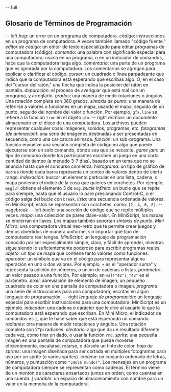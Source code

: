 -- full
## Glosario de Términos de Programación
-- left
*bug*: un error en un programa de computadora.
*código*: instrucciones en un programa de computadora. A veces también llamado "código fuente."
*editor de código*: un editor de texto especializado para editar programas de computadora (código).
*comando*: una palabra con significado especial para una computadora; usarla en un programa, o en un indicador de comandos, hace que la computadora haga algo.
*comentario*: una parte de un programa que es ignorada por la computadora. Los comentarios se agregan para explicar o clarificar el código.
*cursor*: un cuadrado o línea parpadeante que indica que la computadora está esperando que escribas algo. O, en el caso del "cursor del ratón," una flecha que indica la posición del ratón en pantalla.
*depuración*: el proceso de averiguar qué está mal con un programa, y arreglarlo.
*grados*: una manera de medir rotaciones o ángulos. Una rotación completa son 360 grados.
*sintaxis de punto*: una manera de referirse a valores o funciones en un mapa, usando el mapa, seguido de un punto, seguido del nombre del valor o función. Por ejemplo, `gfx.line` se refiere a la función `line` en el objeto `gfx`.
-- right
*archivo*: un documento almacenado en el disco de una computadora. Los archivos pueden representar cualquier cosa: imágenes, sonidos, programas, etc.
*fotogramas (de animación)*: una serie de imágenes destinadas a ser presentadas en secuencia, como una caricatura animada.
*función*: un sub-programa. Una función envuelve una sección completa de código en algo que puede ejecutarse con un solo comando, donde sea que se necesite.
*game jam*: un tipo de concurso donde los participantes escriben un juego en una corta cantidad de tiempo (a menudo 3-7 días), basado en un tema que no se anuncia hasta que el concurso comienza.
*histograma*: un tipo de gráfico de barras donde cada barra representa un conteo de valores dentro de cierto rango.
*indexación*: buscar un elemento particular en una lista, cadena, o mapa poniendo el índice de la cosa que quieres en corchetes. Por ejemplo, `msg[3]` obtiene el elemento 3 de `msg`.
*bucle infinito*: un bucle que se repite para siempre, hasta que el usuario lo pare presionando Control-C, o el código salga del bucle con `break`.
*lista*: una secuencia ordenada de valores. En MiniScript, estos se representan con corchetes, como: `[2, 4, 6, 8]`.
-- pagebreak
-- left
*bucle*: una sección de código que se repite múltiples veces.
*mapa*: una colección de pares clave-valor. En MiniScript, los mapas se encierran en llaves. Los mapas también soportan _sintaxis de punto_.
*Mini Micro*: una computadora virtual neo-retro que te permite crear juegos y demos divertidos de manera uniforme, sin importar qué tipo de computadora real tengas.
*MiniScript*: un lenguaje de programación conocido por ser especialmente simple, claro, y fácil de aprender, mientras sigue siendo lo suficientemente poderoso para escribir programas reales.
*objeto*: un tipo de mapa que contiene tanto valores como funciones.
*operador*: un símbolo que va en el código para representar alguna operación en uno o dos valores. Por ejemplo, `+` es el "operador suma" y representa la adición de números, o unión de cadenas o listas.
*parámetro*: un valor pasado a una función. Por ejemplo, en `val("42")`, `"42"` es el parámetro.
*píxel*: abreviación de elemento de imagen; un pequeño cuadrado de color en una pantalla de computadora o imagen.
*programa*: una serie de instrucciones para una computadora, escritas en algún lenguaje de programación.
-- right
*lenguaje de programación*: un lenguaje especial para escribir instrucciones para una computadora. MiniScript es un ejemplo.
*indicador*: una cadena o carácter que le dice al usuario lo que la computadora está esperando que escriban. En Mini Micro, el indicador de comandos es `]`, que te hace saber que está esperando un comando.
*radianes*: otra manera de medir rotaciones y ángulos. Una rotación completa son 2\*pi radianes.
*aleatorio*: algo que da un resultado diferente cada vez, como tirar un dado, o usar la función `rnd`.
*sprite*: una pequeña imagen en una pantalla de computadora que puede moverse eficientemente, escalarse, rotarse, o dársele un tinte de color.
*hoja de sprites*: una imagen diseñada para ser cortada en múltiples fotogramas para uso por un sprite (o varios sprites).
*cadena*: un conjunto ordenado de letras, números, y puntuación como `"¡Hola mundo!"`. Los mensajes en un programa de computadora siempre se representan como cadenas. El término viene de un montón de caracteres ensartados juntos en orden, como cuentas en una cuerda.
[!](p52-stringBeads.png)
*variable*: un espacio de almacenamiento con nombre para un valor en la memoria de la computadora.